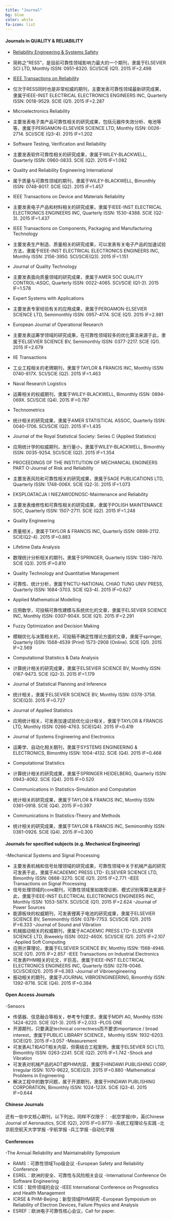 ```yaml
---
title: "Journal"
bg: blue
color: white
fa-icon: list
---
```


#### Journals in QUALITY & RELIABILITY

- [Reliability Engineering & Systems Safety](http://www.journals.elsevier.com/reliability-engineering-and-system-safety/)
* 简称之“RESS”，是目前可靠性领域影响力最大的一个期刊，隶属于ELSEVIER SCI LTD, Monthly ISSN: 0951-8320. SCI/SCIE (Q1). 2015 IF=2.498
- [IEEE Transactions on Reliability](http://ieeexplore.ieee.org/xpl/RecentIssue.jsp?punumber=24)
* 仅次于RESS同时也是非常权威的期刊，主要发表可靠性领域最新研究成果，隶属于IEEE-INST ELECTRICAL ELECTRONICS ENGINEERS INC, Quarterly ISSN: 0018-9529. SCIE (Q1). 2015 IF=2.287
- Microelectronics Reliability
* 主要发表电子类产品可靠性相关的研究成果，包括元器件失效分析、电池等等，隶属于PERGAMON-ELSEVIER SCIENCE LTD, Monthly ISSN: 0026-2714. SCI/SCIE (Q3-4). 2015 IF=1.202
- Software Testing, Verification and Reliability
* 主要发表软件可靠性相关的研究成果，隶属于WILEY-BLACKWELL, Quarterly ISSN: 0960-0833. SCIE (Q2). 2015 IF=1.082
- Quality and Reliability Engineering International
* 属于质量与可靠性领域的期刊，隶属于WILEY-BLACKWELL, Bimonthly ISSN: 0748-8017. SCIE (Q2). 2015 IF=1.457
- IEEE Transactions on Device and Materials Reliability
* 主要发表电子产品和材料相关的研究成果，隶属于IEEE-INST ELECTRICAL ELECTRONICS ENGINEERS INC, Quarterly ISSN: 1530-4388. SCIE (Q2-3). 2015 IF=1.437
- IEEE Transactions on Components, Packaging and Manufacturing Technology
* 主要发表生产制造、质量相关的研究成果，可以发表有关电子产品的加速试验方法，隶属于IEEE-INST ELECTRICAL ELECTRONICS ENGINEERS INC, Monthly ISSN: 2156-3950. SCI/SCIE(Q3). 2015 IF=1.151
- Journal of Quality Technology
* 主要发表面向质量领域的研究成果，隶属于AMER SOC QUALITY CONTROL-ASQC, Quarterly ISSN: 0022-4065. SCI/SCIE (Q1-2). 2015 IF=1.578
- Expert Systems with Applications
* 主要发表专家经验有关的应用成果，隶属于PERGAMON-ELSEVIER SCIENCE LTD, Semimonthly ISSN: 0957-4174. SCIE (Q1). 2015 IF=2.981
- European Journal of Operational Research
* 主要发表运筹学领域的研究成果，在可靠性领域较多的优化算法来源于此，隶属于ELSEVIER SCIENCE BV, Semimonthly ISSN: 0377-2217. SCIE (Q1). 2015 IF=2.679
- IIE Transactions
* 工业工程相关的老牌期刊，隶属于TAYLOR & FRANCIS INC, Monthly ISSN: 0740-817X. SCI/SCIE (Q2). 2015 IF=1.463
- Naval Research Logistics
* 运筹相关的权威期刊，隶属于WILEY-BLACKWELL, Bimonthly ISSN: 0894-069X. SCI/SCIE (Q4). 2015 IF=0.787
- Technometrics
* 统计相关的研究成果，隶属于AMER STATISTICAL ASSOC, Quarterly ISSN: 0040-1706. SCI/SCIE (Q2). 2015 IF=1.435
- Journal of the Royal Statistical Society: Series C (Applied Statistics)
* 应用统计学的权威期刊，发行量小，隶属于WILEY-BLACKWELL, Bimonthly ISSN: 0035-9254. SCI/SCIE (Q2). 2015 IF=1.354
- PROCEEDINGS OF THE INSTITUTION OF MECHANICAL ENGINEERS PART O-Journal of Risk and Reliability
* 主要发表风险和可靠性相关的研究成果，隶属于SAGE PUBLICATIONS LTD, Quarterly ISSN: 1748-006X. SCIE (Q2-3). 2015 IF=1.073
- EKSPLOATACJA I NIEZAWODNOSC-Maintenance and Reliability
* 主要发表维修性和可靠性相关的研究成果，隶属于POLISH MAINTENANCE SOC, Quarterly ISSN: 1507-2711. SCIE (Q2). 2015 IF=1.248
- Quality Engineering
* 质量相关，隶属于TAYLOR & FRANCIS INC, Quarterly ISSN: 0898-2112. SCIE(Q2-4). 2015 IF=0.883
- Lifetime Data Analysis
* 数理统计分析相关的期刊，隶属于SPRINGER, Quarterly ISSN: 1380-7870. SCIE (Q3). 2015 IF=0.810
- Quality Technology and Quantitative Management
* 可靠性、统计分析，隶属于NCTU-NATIONAL CHIAO TUNG UNIV PRESS, Quarterly ISSN: 1684-3703. SCIE (Q3-4). 2015 IF=0.627
- Applied Mathematical Modelling
* 应用数学，可投稿可靠性建模与系统优化的文章，隶属于ELSEVIER SCIENCE INC, Monthly ISSN: 0307-904X. SCIE (Q1). 2015 IF=2.291
- Fuzzy Optimization and Decision Making
* 模糊优化与决策相关的，可投稿不确定性理论方面的文章，隶属于springer, Quarterly ISSN: 1568-4539 (Print) 1573-2908 (Online). SCIE (Q1). 2015 IF=2.569
- Computational Statistics & Data Analysis
* 计算统计相关的研究成果，隶属于ELSEVIER SCIENCE BV, Monthly ISSN: 0167-9473. SCIE (Q2-3). 2015 IF=1.179
- Journal of Statistical Planning and Inference
* 统计相关，隶属于ELSEVIER SCIENCE BV, Monthly ISSN: 0378-3758. SCIE(Q3). 2015 IF=0.727
- Journal of Applied Statistics
* 应用统计相关，可发表加速试验优化设计相关，隶属于TAYLOR & FRANCIS LTD, Monthly ISSN: 0266-4763. SCIE(Q4). 2015 IF=0.419
- Journal of Systems Engineering and Electronics
* 运筹学、自动化相关期刊，隶属于SYSTEMS ENGINEERING & ELECTRONICS, Bimonthly ISSN: 1004-4132. SCIE (Q4). 2015 IF=0.468
- Computational Statistics
* 计算统计相关的研究成果，隶属于SPRINGER HEIDELBERG, Quarterly ISSN: 0943-4062. SCIE (Q4). 2015 IF=0.520
- Communications in Statistics-Simulation and Computation
* 统计相关的研究成果，隶属于TAYLOR & FRANCIS INC, Monthly ISSN: 0361-0918. SCIE (Q4). 2015 IF=0.397
- Communications in Statistics-Theory and Methods
* 统计相关的研究成果，隶属于TAYLOR & FRANCIS INC, Semimonthly ISSN: 0361-0926. SCIE (Q4). 2015 IF=0.300


#### Journals for specified subjects (e.g. Mechanical Engineering)

-Mechanical Systems and Signal Processing
* 主要发表机械和信号处理领域的研究成果，可靠性领域中关于机械产品的研究可发表于此，隶属于ACADEMIC PRESS LTD- ELSEVIER SCIENCE LTD, Bimonthly ISSN: 0888-3270. SCIE (Q1). 2015 IF=2.771
-IEEE Transactions on Signal Processing
* 信号处理领域的core期刊，可靠性领域里如故障诊断、模式识别等算法来源于此，隶属于IEEE-INST ELECTRICAL ELECTRONICS ENGINEERS INC, Monthly ISSN: 1053-587X. SCI/SCIE (Q1). 2015 IF=2.624
-Journal of Power Sources
* 能源板块的权威期刊，可发表锂离子电池的研究成果，隶属于ELSEVIER SCIENCE BV, Semimonthly ISSN: 0378-7753. SCI/SCIE (Q1). 2015 IF=6.333
-Journal of Sound and Vibration
* 机械振动相关的权威期刊，隶属于ACADEMIC PRESS LTD- ELSEVIER SCIENCE LTD, Biweekly ISSN: 0022-460X. SCI/SCIE (Q1). 2015 IF=2.107
-Applied Soft Computing
* 应用计算理论，隶属于ELSEVIER SCIENCE BV, Monthly ISSN: 1568-4946. SCIE (Q1). 2015 IF=2.857
-IEEE Transactions on Industrial Electronics
* 可发表PHM相关的论文，IF巨高，隶属于IEEE-INST ELECTRICAL ELECTRONICS ENGINEERS INC, Quarterly ISSN: 0278-0046. SCI/SCIE(Q1). 2015 IF=6.383
-Journal of Vibroengineering
* 振动相关的期刊，隶属于JOURNAL VIBROENGINEERING, Bimonthly ISSN: 1392-8716. SCIE (Q4). 2015 IF=0.384

#### Open Access Journals

-Sensors
* 传感器、信息融合等相关，参考专刊要求，隶属于MDPI AG, Monthly ISSN: 1424-8220. SCIE (Q1-3). 2015 IF=2.033
-PLOS ONE
* 开源期刊，只要满足technical correctness而不要求importance / broad interest，隶属于PUBLIC LIBRARY SCIENCE，Monthly ISSN: 1932-6203. SCIE(Q1). 2015 IF=3.057
-Measurement
* 可发表ALT和ADT相关内容，但需结合工程案例，隶属于ELSEVIER SCI LTD, Bimonthly ISSN: 0263-2241. SCIE (Q2). 2015 IF=1.742
-Shock and Vibration
* 可发表对机械产品的ADT或PHM内容，隶属于HINDAWI PUBLISHING CORP, Irregular ISSN: 1070-9622, SCIE(Q3). 2015 IF=0.880
-Mathematical Problems in Engineering
* 解决工程中的数学问题，属于开源期刊，隶属于HINDAWI PUBLISHING CORPORATION, Bimonthly ISSN: 1024-123X. SCIE (Q3-4). 2015 IF=0.644

#### Chinese Journals

还有一些中文核心期刊，以下列出，同样不仅限于：
-航空学报(中，英(Chinese Journal of Aeronautics, SCIE (Q2), 2015 IF=0.977))
-系统工程理论与实践
-北京航空航天大学学报
-宇航学报
-兵工学报
-自动化学报

#### Conferences

-The Annual Reliability and Maintainability Symposium
* RAMS：可靠性领域Top级会议
-European Safety and Reliability Conference
* ESREL：欧洲的安全、可靠性与风险相关会议
-International Conference On Software Engineering
* ICSE：软件领域的会议
-IEEE International Conference on Prognostics and Health Management
* ICRSE & PHM-Beijing：新型领域PHM研究
-European Symposium on Reliability of Electron Devices, Failure Physics and Analysis
* ESREF：欧洲电子可靠性核心会议，Call for paper.
